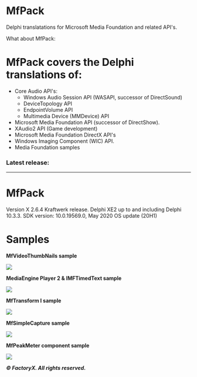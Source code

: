 # MfPack

 Delphi translatations for Microsoft Media Foundation and related API's.

 What about MfPack:

# MfPack covers the Delphi translations of:

- Core Audio API's:
  * Windows Audio Session API (WASAPI, successor of DirectSound) 
  * DeviceTopology API
  * EndpointVolume API
  * Multimedia Device (MMDevice) API
- Microsoft Media Foundation API (successor of DirectShow).
- XAudio2 API (Game development)
- Microsoft Media Foundation DirectX API's
- Windows Imaging Component (WIC) API.
- Media Foundation samples


### Latest release: 

---------------------

# MfPack 

  Version X 2.6.4 Kraftwerk release.
  Delphi XE2 up to and including Delphi 10.3.3.
  SDK version: 10.0.19569.0, May 2020 OS update (20H1)
  

# Samples


**MfVideoThumbNails sample**

![](https://a.fsdn.com/con/app/proj/mfpack/screenshots/VideoThumbNailsSample.jpg/max/max/1)

**MediaEngine Player 2 & IMFTimedText sample**

![](https://a.fsdn.com/con/app/proj/mfpack/screenshots/MediaEngine%20Player%202a.jpg/max/max/1)

**MfTransform I sample**

![](https://a.fsdn.com/con/app/proj/mfpack/screenshots/mftransform.jpg/max/max/1)

**MfSimpleCapture sample**

![](https://a.fsdn.com/con/app/proj/mfpack/screenshots/MfSimpleCapture.jpg/max/max/1)

**MfPeakMeter component sample**

![](https://a.fsdn.com/con/app/proj/mfpack/screenshots/MfPeakMeter.jpg/max/max/1)



***© FactoryX. All rights reserved.***

